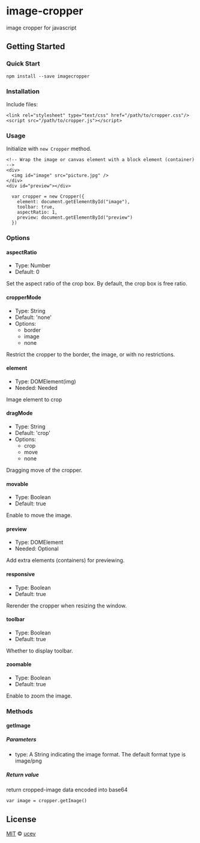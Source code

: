 # image-cropper
image cropper for javascript

## Getting Started

### Quick Start
```
npm install --save imagecropper
```

### Installation
Include files:
```
<link rel="stylesheet" type="text/css" href="/path/to/cropper.css"/>
<script src="/path/to/cropper.js"></script>
```

### Usage
Initialize with `new Cropper` method.
```
<!-- Wrap the image or canvas element with a block element (container) -->
<div>
  <img id="image" src="picture.jpg" />
</div>
<div id="preview"></div>
```

```
  var cropper = new Cropper({
    element: document.getElementById("image"),
    toolbar: true,
    aspectRatio: 1,
    preview: document.getElementById("preview")
  })
```

### Options

#### aspectRatio
+ Type: Number
+ Default: 0

Set the aspect ratio of the crop box. By default, the crop box is free ratio.

#### cropperMode
+ Type: String
+ Default: 'none'
+ Options:
  * border
  * image
  * none

Restrict the cropper to the border, the image, or with no restrictions.

#### element
+ Type: DOMElement(img)
+ Needed: Needed

Image element to crop

#### dragMode
+ Type: String
+ Default: 'crop'
+ Options:
  * crop
  * move
  * none

Dragging move of the cropper.

#### movable
+ Type: Boolean
+ Default: true

Enable to move the image.

#### preview
+ Type: DOMElement
+ Needed: Optional

Add extra elements (containers) for previewing.

#### responsive
+ Type: Boolean
+ Default: true

Rerender the cropper when resizing the window.

#### toolbar
+ Type: Boolean
+ Default: true

Whether to display toolbar.

#### zoomable
+ Type: Boolean
+ Default: true

Enable to zoom the image.

### Methods

#### getImage
##### Parameters
+ type: A String indicating the image format. The default format type is image/png
##### Return value
return cropped-image data encoded into base64
```
var image = cropper.getImage()
```

## License
[MIT](https://opensource.org/licenses/MIT) &copy; [ucev](https://github.com/ucev)
